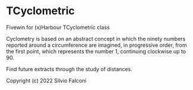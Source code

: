 # TCyclometric
Fivewin for (x)Harbour TCyclometric class 

Cyclometry is based on an abstract concept in which the ninety numbers reported around a circumference are imagined, 
in progressive order, from the first point, which represents the number 1,
continuing clockwise up to 90. 

Find future extracts through the study of distances.



Copyright (c) 2022 Silvio Falconi 



